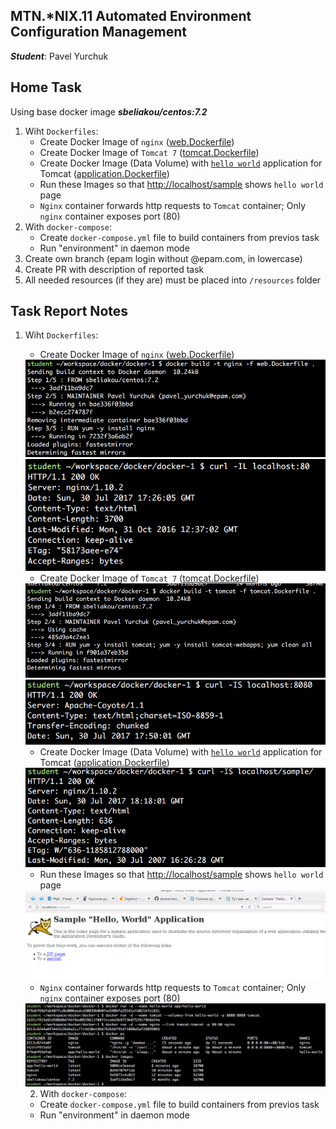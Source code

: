 MTN.*NIX.11 Automated Environment Configuration Management
---

***Student***: Pavel Yurchuk

Home Task
---

Using base docker image ***sbeliakou/centos:7.2***

1. Wiht ```Dockerfiles```:
    - Create Docker Image of ```nginx``` ([web.Dockerfile](/web.Dockerfile))
    - Create Docker Image of ```Tomcat 7``` ([tomcat.Dockerfile](/tomcat.Dockerfile))
    - Create Docker Image (Data Volume) with [```hello world```](https://tomcat.apache.org/tomcat-7.0-doc/appdev/sample/sample.war) application for Tomcat ([application.Dockerfile](application.Dockerfile))
    - Run these Images so that [http://localhost/sample](http://localhost/sample) shows ```hello world``` page
    - ```Nginx``` container forwards http requests to ```Tomcat``` container; Only ```nginx``` container exposes port (80)
2. With ```docker-compose```:
    - Create ```docker-compose.yml``` file to build containers from previos task
    - Run "environment" in daemon mode
3. Create own branch (epam login without @epam.com, in lowercase)
4. Create PR with description of reported task
6. All needed resources (if they are) must be placed into ```/resources``` folder

Task Report Notes
---
1. Wiht ```Dockerfiles```:
    - Create Docker Image of ```nginx``` ([web.Dockerfile](https://github.com/PaulYurchuk/docker/blob/pavel_yurchuk/docker-1/web.Dockerfile))
    <img src="resources/pictures/Screen Shot 2017-07-30 at 20.26.53.png">
    <img src="resources/pictures/Screen Shot 2017-07-30 at 20.26.26.png">
    
    - Create Docker Image of ```Tomcat 7``` ([tomcat.Dockerfile](https://github.com/PaulYurchuk/docker/blob/pavel_yurchuk/docker-1/tomcat.Dockerfile))
    <img src="resources/pictures/Screen Shot 2017-07-30 at 21.05.12.png">
    <img src="resources/pictures/Screen Shot 2017-07-30 at 20.50.04.png">
    
    - Create Docker Image (Data Volume) with [```hello world```](https://tomcat.apache.org/tomcat-7.0-doc/appdev/sample/sample.war) application for Tomcat ([application.Dockerfile](https://github.com/PaulYurchuk/docker/blob/pavel_yurchuk/docker-1/application.Dockerfile))
    <img src="resources/pictures/Screen Shot 2017-07-30 at 21.18.12.png">
    
    - Run these Images so that [http://localhost/sample](http://localhost/sample) shows ```hello world``` page
    <img src="resources/pictures/Screen Shot 2017-07-30 at 21.19.10.png">
    
    - ```Nginx``` container forwards http requests to ```Tomcat``` container; Only ```nginx``` container exposes port (80)
    <img src="resources/pictures/Screen Shot 2017-07-30 at 21.17.26.png">
    
    2. With ```docker-compose```:
    - Create ```docker-compose.yml``` file to build containers from previos task
    - Run "environment" in daemon mode
    

